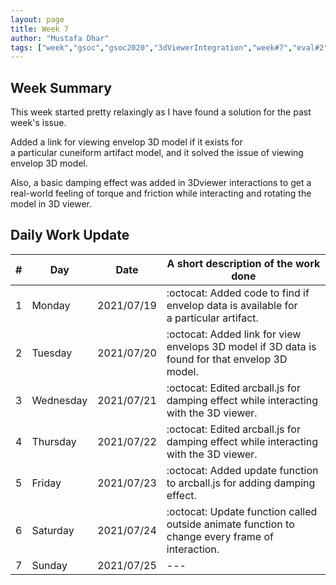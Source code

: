 ```yaml
---
layout: page
title: Week 7
author: "Mustafa Dhar"
tags: ["week","gsoc","gsoc2020","3dViewerIntegration","week#7","eval#2"]
---
```


## Week Summary

 
This week started pretty relaxingly as I have found a solution for the past week's issue.

Added a link for viewing envelop 3D model if it exists for a particular cuneiform artifact model, and it solved the issue of viewing envelop 3D model.

Also, a basic damping effect was added in 3Dviewer interactions to get a real-world feeling of torque and friction while interacting and rotating the model in 3D viewer. 

## Daily Work Update

|\#|Day|Date|A short description of the work done|  
|---	|---	|---	|---	|  
|1   	| Monday 	|   2021/07/19	| :octocat: Added code to find if envelop data is available for a particular artifact. |  
|2   	| Tuesday  	|   2021/07/20	| :octocat: Added link for view envelops 3D model if 3D data is found for that envelop 3D model.	|  
|3   	| Wednesday  	|  2021/07/21 	| :octocat: Edited arcball.js for damping effect while interacting with the 3D viewer. |  
|4   	| Thursday  	|   2021/07/22	| :octocat: Edited arcball.js for damping effect while interacting with the 3D viewer. |  
|5   	| Friday  	|   2021/07/23	| :octocat: Added update function to arcball.js for adding damping effect. |  
|6   	| Saturday  	|   2021/07/24	| :octocat: Update function called outside animate function to change every frame of interaction.	|  
|7   	| Sunday  	|   2021/07/25	| --- |  

